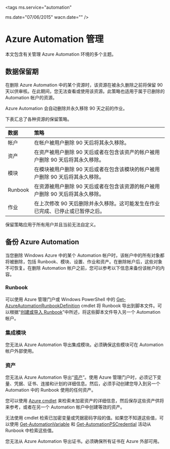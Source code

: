 <properties 
   pageTitle="Azure Automation 管理"
   description="本文包含有关管理 Azure Automation 环境的多个主题。当前包括数据保留期和备份 Azure Automation。"
   services="automation"
   documentationCenter=""
   authors="bwren"
   manager="stevenka"
   editor="tysonn" />
<tags
   ms.service="automation"
  
   ms.date="07/06/2015"
  wacn.date="" />

# Azure Automation 管理

本文包含有关管理 Azure Automation 环境的多个主题。

## 数据保留期

在删除 Azure Automation 中的某个资源时，该资源在被永久删除之前将保留 90 天以供审核。在此期间，您无法查看或使用该资源。此策略也适用于属于已删除的 Automation 帐户的资源。

Azure Automation 会自动删除并永久移除 90 天之前的作业。

下表汇总了各种资源的保留策略。

|数据|策略|
|:---|:---|
|帐户|在帐户被用户删除 90 天后将其永久移除。|
|资产|在资产被用户删除 90 天后或者在包含该资产的帐户被用户删除 90 天后将其永久移除。|
|模块|在模块被用户删除 90 天后或者在包含该模块的帐户被用户删除 90 天后将其永久移除。|
|Runbook|在资源被用户删除 90 天后或者在包含该资源的帐户被用户删除 90 天后将其永久移除。|
|作业|在上次修改 90 天后删除并永久移除。这可能发生在作业已完成、已停止或已暂停之后。|

保留策略应用于所有用户并且当前无法自定义。

## 备份 Azure Automation

当您删除 Windows Azure 中的某个 Automation 帐户时，该帐户中的所有对象都将被删除，包括 Runbook、模块、设置、作业和资产。在删除帐户后，这些对象不可恢复。在删除 Automation 帐户之前，您可以参考以下信息来备份该帐户的内容。

### Runbook

可以使用 Azure 管理门户或 Windows PowerShell 中的 [Get-AzureAutomationRunbookDefinition](https://msdn.microsoft.com/zh-cn/library/dn690269.aspx) cmdlet 将 Runbook 导出到脚本文件。可以根据“[创建或导入 Runbook](https://msdn.microsoft.com/zh-cn/library/dn643637.aspx)”中所述，将这些脚本文件导入另一个 Automation 帐户。


### 集成模块

您无法从 Azure Automation 导出集成模块。必须确保这些模块可在 Automation 帐户外部使用。

### 资产

您无法从 Azure Automation 导出“[资产](https://msdn.microsoft.com/zh-cn/library/dn939988.aspx)”。使用 Azure 管理门户时，必须记下变量、凭据、证书、连接和计划的详细信息。然后，必须手动创建您导入到另一个 Automation 中的 Runbook 使用的任何资产。

您可以使用 [Azure cmdlet](https://msdn.microsoft.com/zh-cn/library/dn690262.aspx) 来检索未加密资产的详细信息，然后保存这些资产供将来参考，或者在另一个 Automation 帐户中创建等效的资产。

无法使用 cmdlet 检索已加密变量或凭据密码字段的值。如果您不知道这些值，可以使用 [Get-AutomationVariable](https://msdn.microsoft.com/zh-cn/library/dn940012.aspx) 和 [Get-AutomationPSCredential](https://msdn.microsoft.com/zh-cn/library/dn940015.aspx) 活动从 Runbook 中检索这些值。

您无法从 Azure Automation 导出证书。必须确保所有证书在 Azure 外部可用。

<!---HONumber=67-->